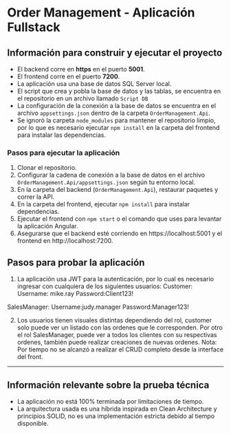 # Order Management - Aplicación Fullstack

## Información para construir y ejecutar el proyecto

- El backend corre en **https** en el puerto **5001**.
- El frontend corre en el puerto **7200**.
- La aplicación usa una base de datos SQL Server local.
- El script que crea y pobla la base de datos y las tablas, se encuentra en el repositorio en un archivo llamado `Script DB`
- La configuración de la conexión a la base de datos se encuentra en el archivo `appsettings.json` dentro de la carpeta `OrderManagement.Api`.
- Se ignoró la carpeta `node_modules` para mantener el repositorio limpio, por lo que es necesario ejecutar `npm install` en la carpeta del frontend para instalar las dependencias.

### Pasos para ejecutar la aplicación

1. Clonar el repositorio.
2. Configurar la cadena de conexión a la base de datos en el archivo `OrderManagement.Api/appsettings.json` según tu entorno local.
3. En la carpeta del backend (`OrderManagement.Api`), restaurar paquetes y correr la API.
4. En la carpeta del frontend, ejecutar `npm install` para instalar dependencias.
5. Ejecutar el frontend con `npm start` o el comando que uses para levantar la aplicación Angular.
6. Asegurarse que el backend esté corriendo en https://localhost:5001 y el frontend en http://localhost:7200.

## Pasos para probar la aplicación

1. La aplicación usa JWT para la autenticación, por lo cual es necesario ingresar con cualquiera de los siguientes usuarios:
Customer:
Username: mike.ray
Password:Client123!

SalesManager: 
Username:judy.manager 
Password:Manager123!

2. Los usuarios tienen visuales distintas dependiendo del rol, customer solo puede ver un listado con las ordenes que le corresponden. Por otro el rol SalesManager, puede ver a todos los clientes con su respectivas ordenes, también puede realizar creaciones de nuevas ordenes.
   Nota: Por tiempo no se alcanzó a realizar el CRUD completo desde la interface del front.

---

## Información relevante sobre la prueba técnica

- La aplicación no está 100% terminada por limitaciones de tiempo.
- La arquitectura usada es una híbrida inspirada en Clean Architecture y principios SOLID, no es una implementación estricta debido al tiempo disponible.
